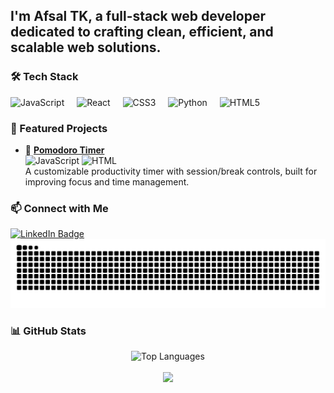 <h2 align="left">I'm Afsal TK, a full-stack web developer dedicated to crafting clean, efficient, and scalable web solutions.</h2>

<h3>🛠️ Tech Stack</h3>

<div align="left">
  <img src="https://cdn.jsdelivr.net/gh/devicons/devicon/icons/javascript/javascript-original.svg" height="30" alt="JavaScript" />
  <img width="12" />
  <img src="https://cdn.jsdelivr.net/gh/devicons/devicon/icons/react/react-original.svg" height="30" alt="React" />
  <img width="12" />
  <img src="https://cdn.jsdelivr.net/gh/devicons/devicon/icons/css3/css3-original.svg" height="30" alt="CSS3" />
  <img width="12" />
  <img src="https://cdn.jsdelivr.net/gh/devicons/devicon/icons/python/python-original.svg" height="30" alt="Python" />
  <img width="12" />
  <img src="https://cdn.simpleicons.org/html5/E34F26" height="30" alt="HTML5" />
</div>

<h3>🚀 Featured Projects</h3>

- 🎯 [**Pomodoro Timer**](https://github.com/afzytk/pomodoro-timer)  
  ![JavaScript](https://img.shields.io/badge/-JavaScript-yellow?logo=javascript) ![HTML](https://img.shields.io/badge/-HTML5-orange?logo=html5)  
  A customizable productivity timer with session/break controls, built for improving focus and time management.

<h3>📫 Connect with Me</h3>

<div align="left">
  <a href="https://www.linkedin.com/in/afsaltk" target="_blank">
    <img src="https://img.shields.io/static/v1?message=LinkedIn&logo=linkedin&label=&color=0077B5&logoColor=white&labelColor=&style=for-the-badge" height="35" alt="LinkedIn Badge" />
  </a>
</div>

<div align="center">
  <img src="https://raw.githubusercontent.com/afzytk/afzytk/output/snake.svg" alt="Snake animation" />
</div>

<h3>📊 GitHub Stats</h3>

<div align="center">
  <img src="https://github-readme-stats.vercel.app/api/top-langs?username=afzytk&locale=en&hide_title=false&layout=compact&card_width=320&langs_count=5&theme=default&hide_border=false" height="150" alt="Top Languages" />
  <br/><br/>
  <img src="https://github-readme-stats.vercel.app/api?username=afzytk&show_icons=true&theme=default&hide_border=false" height="180" />
</div>
